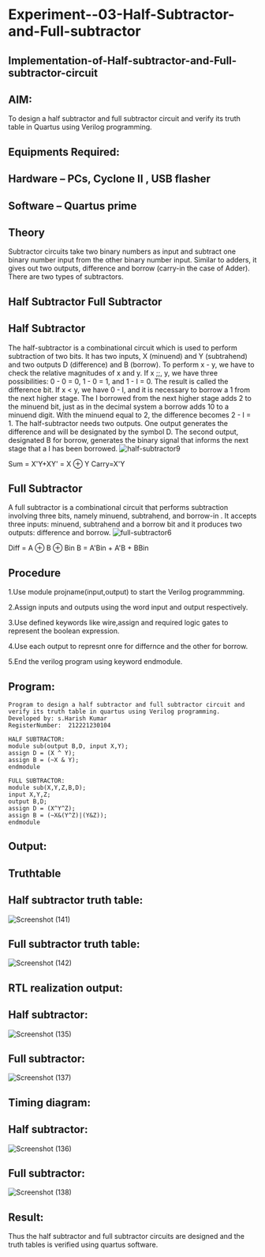 # Experiment--03-Half-Subtractor-and-Full-subtractor
## Implementation-of-Half-subtractor-and-Full-subtractor-circuit
## AIM:
To design a half subtractor and full subtractor circuit and verify its truth table in Quartus using Verilog programming.

## Equipments Required:
## Hardware – PCs, Cyclone II , USB flasher
## Software – Quartus prime
## Theory
Subtractor circuits take two binary numbers as input and subtract one binary number input from the other binary number input. Similar to adders, it gives out two outputs, difference and borrow (carry-in the case of Adder). There are two types of subtractors.

## Half Subtractor Full Subtractor
## Half Subtractor
The half-subtractor is a combinational circuit which is used to perform subtraction of two bits. It has two inputs, X (minuend) and Y (subtrahend) and two outputs D (difference) and B (borrow). To perform x - y, we have to check the relative magnitudes of x and y. If x ;;, y, we have three possibilities: 0 - 0 = 0, 1 - 0 = 1, and 1 - I = 0. The result is called the difference bit. If x < y, we have 0 - I, and it is necessary to borrow a 1 from the next higher stage. The I borrowed from the next higher stage adds 2 to the minuend bit, just as in the decimal system a borrow adds 10 to a minuend digit. With the minuend equal to 2, the difference becomes 2 - I = 1. The half-subtractor needs two outputs. One output generates the difference and will be designated by the symbol D. The second output, designated B for borrow, generates the binary signal that informs the next stage that a I has been borrowed.
![half-subtractor9](https://user-images.githubusercontent.com/36288975/166112538-58c3bc7c-ee5d-4e6a-ac8d-8e8328efe27a.png)


Sum = X'Y+XY' = X ⊕ Y
Carry=X'Y

## Full Subtractor
A full subtractor is a combinational circuit that performs subtraction involving three bits, namely minuend, subtrahend, and borrow-in . It accepts three inputs: minuend, subtrahend and a borrow bit and it produces two outputs: difference and borrow. 
![full-subtractor6](https://user-images.githubusercontent.com/36288975/166112541-24c68359-3de8-4674-ae22-8272ffc385ed.png)


Diff = A ⊕ B ⊕ Bin B = A'Bin + A'B + BBin

## Procedure

1.Use module projname(input,output) to start the Verilog programmming.

2.Assign inputs and outputs using the word input and output respectively.

3.Use defined keywords like wire,assign and required logic gates to represent the boolean expression.

4.Use each output to represnt onre for differnce and the other for borrow.

5.End the verilog program using keyword endmodule.



## Program:
```
Program to design a half subtractor and full subtractor circuit and verify its truth table in quartus using Verilog programming.
Developed by: s.Harish Kumar
RegisterNumber:  212221230104

HALF SUBTRACTOR:
module sub(output B,D, input X,Y);
assign D = (X ^ Y);
assign B = (~X & Y);
endmodule

FULL SUBTRACTOR:
module sub(X,Y,Z,B,D);
input X,Y,Z;
output B,D;
assign D = (X^Y^Z);
assign B = (~X&(Y^Z)|(Y&Z));
endmodule
```
## Output:
## Truthtable
## Half subtractor truth table:

![Screenshot (141)](https://user-images.githubusercontent.com/94269989/192104288-4aab0e77-8384-462a-8edc-6ee7f02f5933.png)
## Full subtractor truth table:
![Screenshot (142)](https://user-images.githubusercontent.com/94269989/192104306-210150a0-3179-4364-90aa-d27e4c97dd2c.png)
##  RTL realization output:
## Half subtractor:
![Screenshot (135)](https://user-images.githubusercontent.com/94269989/192104485-5b4a5faf-a692-411e-bab5-772118dfa5eb.png)
## Full subtractor:

![Screenshot (137)](https://user-images.githubusercontent.com/94269989/192104459-a301e4a3-15c5-4f5b-b5d8-a4a63269a43d.png)


## Timing diagram:
## Half subtractor:
![Screenshot (136)](https://user-images.githubusercontent.com/94269989/192104577-83353dfc-e7a9-4ae5-b377-234769fc7d57.png)


## Full subtractor:
![Screenshot (138)](https://user-images.githubusercontent.com/94269989/192104581-de12810b-5183-461b-9fcf-100df11e0bac.png)


## Result:
Thus the half subtractor and full subtractor circuits are designed and the truth tables is verified using quartus software.
